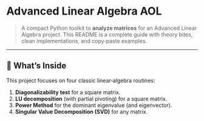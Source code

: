 # Advanced Linear Algebra AOL

> A compact Python toolkit to **analyze matrices** for an Advanced Linear Algebra project. This README is a complete guide with theory bites, clean implementations, and copy‑paste examples.

---

## 🚀 What’s Inside

This project focuses on four classic linear‑algebra routines:

1. **Diagonalizability test** for a square matrix.
2. **LU decomposition** (with partial pivoting) for a square matrix.
3. **Power Method** for the dominant eigenvalue (and eigenvector).
4. **Singular Value Decomposition (SVD)** for any matrix.
